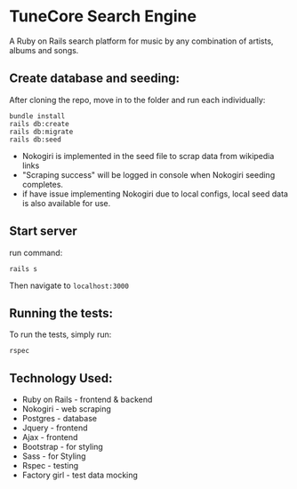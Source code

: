 # TuneCore Search Engine
A Ruby on Rails search platform for music by any combination of artists, albums and songs.


## Create database and seeding:

After cloning the repo, move in to the folder and run each individually:

```
bundle install
rails db:create
rails db:migrate
rails db:seed
```

- Nokogiri is implemented in the seed file to scrap data from wikipedia links
- "Scraping success" will be logged in console when Nokogiri seeding completes.
- if have issue implementing Nokogiri due to local configs, local seed data is also available for use.

## Start server
run command:
```
rails s
```
Then navigate to `localhost:3000`

## Running the tests:
To run the tests, simply run:
```
rspec
```

## Technology Used:

* Ruby on Rails - frontend & backend
* Nokogiri - web scraping
* Postgres - database
* Jquery - frontend
* Ajax - frontend
* Bootstrap - for styling
* Sass - for Styling
* Rspec - testing
* Factory girl - test data mocking
